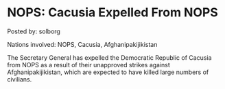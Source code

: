 # NOPS: Cacusia Expelled From NOPS

Posted by: solborg

Nations involved: NOPS, Cacusia, Afghanipakijikistan

The Secretary General has expelled the Democratic Republic of Cacusia from NOPS as a result of their unapproved strikes against Afghanipakijikistan, which are expected to have killed large numbers of civilians.